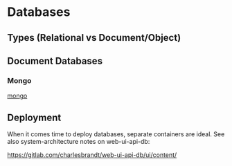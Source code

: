 # Databases

## Types (Relational vs Document/Object)

## Document Databases

### Mongo

[mongo](mongo.md)

## Deployment

When it comes time to deploy databases, separate containers are ideal. See also system-architecture notes on web-ui-api-db:

https://gitlab.com/charlesbrandt/web-ui-api-db/ui/content/
